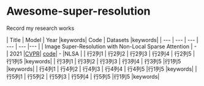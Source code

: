 Awesome-super-resolution
=========
Record my research works

| Title | Model | Year |keywords| Code | Datasets |keywords|
| --- | --- | --- | --- | --- |--- |
| Image Super-Resolution with Non-Local Sparse Attention | - | 2021 |<a href="https://openaccess.thecvf.com/content/CVPR2021/papers/Mei_Image_Super-Resolution_With_Non-Local_Sparse_Attention_CVPR_2021_paper.pdf" style="white-space: nowrap;">CVPR</a>|  <a href="https://github.com/HarukiYqM/Non-Local-Sparse-Attention">code</a>| - |NLSA |
| 行2列1 | 行2列2 | 行2列3 | 行2列4 | 行2列5 |行1列5 |keywords|
| 行3列1 | 行3列2 | 行3列3 | 行3列4 | 行3列5 |行1列5 |keywords|
| 行4列1 | 行4列2 | 行4列3 | 行4列4 | 行4列5 |行1列5 |keywords|
| 行5列1 | 行5列2 | 行5列3 | 行5列4 | 行5列5 |行1列5 |keywords|
